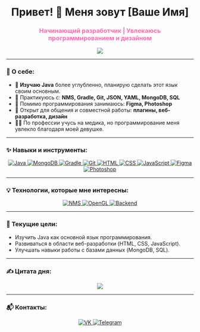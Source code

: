 <h1 align="center">Привет! 👋 Меня зовут [Ваше Имя]</h1>
<h3 align="center" style="color:#FF69B4;">Начинающий разработчик | Увлекаюсь программированием и дизайном</h3>

<p align="center">
  <img src="https://readme-typing-svg.herokuapp.com?font=Fira+Code&weight=600&size=30&pause=1000&color=FF69B4&center=true&vCenter=true&width=700&height=60&lines=Добро+пожаловать+на+мой+GitHub!;Изучаю+Java+углубленно;Работаю+над+собой+каждый+день!;Люблю+кодить+и+создавать+дизайны!">
</p>

---

### 🌸 О себе:
- 🌱 **Изучаю Java** более углубленно, планирую сделать этот язык своим основным.
- 🔨 Практикуюсь с: **NMS, Gradle, Git, JSON, YAML, MongoDB, SQL**
- 🎨 Помимо программирования занимаюсь: **Figma, Photoshop**
- 💬 Открыт для общения и совместной работы: **плагины, веб-разработка, дизайн**
- 👩‍🎓 По профессии учусь на медика, но программирование меня увлекло благодаря моей девушке.  

---

### ✨ Навыки и инструменты:
<p align="center">
  <a href="https://www.java.com/" target="_blank">
    <img src="https://img.shields.io/badge/Java-ED8B00?style=for-the-badge&logo=java&logoColor=white" alt="Java" />
  </a>
  <a href="https://www.mongodb.com/" target="_blank">
    <img src="https://img.shields.io/badge/MongoDB-4DB33D?style=for-the-badge&logo=mongodb&logoColor=white" alt="MongoDB" />
  </a>
  <a href="https://gradle.org/" target="_blank">
    <img src="https://img.shields.io/badge/Gradle-02303A?style=for-the-badge&logo=gradle&logoColor=white" alt="Gradle" />
  </a>
  <a href="https://git-scm.com/" target="_blank">
    <img src="https://img.shields.io/badge/Git-F05032?style=for-the-badge&logo=git&logoColor=white" alt="Git" />
  </a>
  <a href="https://developer.mozilla.org/en-US/docs/Web/HTML" target="_blank">
    <img src="https://img.shields.io/badge/HTML-FF69B4?style=for-the-badge&logo=html5&logoColor=white" alt="HTML" />
  </a>
  <a href="https://developer.mozilla.org/en-US/docs/Web/CSS" target="_blank">
    <img src="https://img.shields.io/badge/CSS-1572B6?style=for-the-badge&logo=css3&logoColor=white" alt="CSS" />
  </a>
  <a href="https://developer.mozilla.org/en-US/docs/Web/JavaScript" target="_blank">
    <img src="https://img.shields.io/badge/JavaScript-F7DF1E?style=for-the-badge&logo=javascript&logoColor=white" alt="JavaScript" />
  </a>
  <a href="https://www.figma.com/" target="_blank">
    <img src="https://img.shields.io/badge/Figma-FF69B4?style=for-the-badge&logo=figma&logoColor=white" alt="Figma" />
  </a>
  <a href="https://www.adobe.com/products/photoshop.html" target="_blank">
    <img src="https://img.shields.io/badge/Photoshop-31A8FF?style=for-the-badge&logo=adobe-photoshop&logoColor=white" alt="Photoshop" />
  </a>
</p>

---

### 💡 Технологии, которые мне интересны:
<p align="center">
  <a href="https://hub.spigotmc.org/javadocs/spigot/" target="_blank">
    <img src="https://img.shields.io/badge/NMS-FF69B4?style=for-the-badge&logo=minecraft&logoColor=white" alt="NMS" />
  </a>
  <a href="https://www.opengl.org/" target="_blank">
    <img src="https://img.shields.io/badge/OpenGL-FF69B4?style=for-the-badge&logo=opengl&logoColor=white" alt="OpenGL" />
  </a>
  <a href="https://nodejs.org/" target="_blank">
    <img src="https://img.shields.io/badge/Backend-FF69B4?style=for-the-badge&logo=node.js&logoColor=white" alt="Backend" />
  </a>
</p>

---

### 🧠 Текущие цели:
- Изучить Java как основной язык программирования.
- Развиваться в области веб-разработки (HTML, CSS, JavaScript).
- Улучшать навыки работы с базами данных (MongoDB, SQL).

---

### ✍️ Цитата дня:
<p align="center">
  <img src="https://quotes-github-readme.vercel.app/api?type=horizontal&theme=radical&quote="Цитата на русском языке" />
</p>

---

### 📬 Контакты:
<p align="center">
  <a href="https://vk.com/peroxidena">
    <img src="https://img.shields.io/badge/VK-FF69B4?style=for-the-badge&logo=vk&logoColor=white" alt="VK" />
  </a>
  <a href="https://t.me/peroxidena">
    <img src="https://img.shields.io/badge/Telegram-FF69B4?style=for-the-badge&logo=telegram&logoColor=white" alt="Telegram" />
  </a>
</p>
